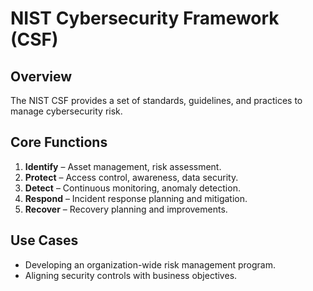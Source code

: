# NIST Cybersecurity Framework (CSF)

## Overview
The NIST CSF provides a set of standards, guidelines, and practices to manage cybersecurity risk.

## Core Functions
1. **Identify** – Asset management, risk assessment.
2. **Protect** – Access control, awareness, data security.
3. **Detect** – Continuous monitoring, anomaly detection.
4. **Respond** – Incident response planning and mitigation.
5. **Recover** – Recovery planning and improvements.

## Use Cases
- Developing an organization-wide risk management program.
- Aligning security controls with business objectives.
